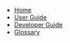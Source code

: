 - [Home](/)
- [User Guide](user-guide/getting-started.md)
- [Developer Guide](dev-guide/getting-started.md)
- [Glossary](_glossary.md)